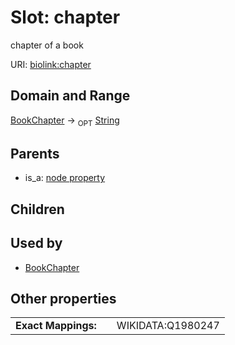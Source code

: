 
# Slot: chapter


chapter of a book

URI: [biolink:chapter](https://w3id.org/biolink/vocab/chapter)


## Domain and Range

[BookChapter](BookChapter.md) ->  <sub>OPT</sub>
 [String](types/String.md)

## Parents

 *  is_a: [node property](node_property.md)

## Children


## Used by

 * [BookChapter](BookChapter.md)

## Other properties

|  |  |  |
| --- | --- | --- |
| **Exact Mappings:** | | WIKIDATA:Q1980247 |

